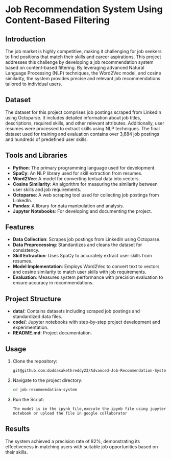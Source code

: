 # Job Recommendation System Using Content-Based Filtering

## Introduction
The job market is highly competitive, making it challenging for job seekers to find positions that match their skills and career aspirations. This project addresses this challenge by developing a job recommendation system based on content-based filtering. By leveraging advanced Natural Language Processing (NLP) techniques, the Word2Vec model, and cosine similarity, the system provides precise and relevant job recommendations tailored to individual users.

## Dataset
The dataset for this project comprises job postings scraped from LinkedIn using Octoparse. It includes detailed information about job titles, descriptions, required skills, and other relevant attributes. Additionally, user resumes were processed to extract skills using NLP techniques. The final dataset used for training and evaluation contains over 3,684 job postings and hundreds of predefined user skills.

## Tools and Libraries
- **Python**: The primary programming language used for development.
- **SpaCy**: An NLP library used for skill extraction from resumes.
- **Word2Vec**: A model for converting textual data into vectors.
- **Cosine Similarity**: An algorithm for measuring the similarity between user skills and job requirements.
- **Octoparse**: A web scraping tool used for collecting job postings from LinkedIn.
- **Pandas**: A library for data manipulation and analysis.
- **Jupyter Notebooks**: For developing and documenting the project.

## Features
- **Data Collection**: Scrapes job postings from LinkedIn using Octoparse.
- **Data Preprocessing**: Standardizes and cleans the dataset for consistency.
- **Skill Extraction**: Uses SpaCy to accurately extract user skills from resumes.
- **Model Implementation**: Employs Word2Vec to convert text to vectors and cosine similarity to match user skills with job requirements.
- **Evaluation**: Measures system performance with precision evaluation to ensure accuracy in recommendations.

## Project Structure
- **data/**: Contains datasets including scraped job postings and standardized data files.
- **code/**: Jupyter notebooks with step-by-step project development and experimentation.
- **README.md**: Project documentation.

## Usage
1. Clone the repository:
   ```bash
   git@github.com:doddasakethreddy23/Advanced-Job-Recommendation-System.git
   ```
2. Navigate to the project directory:
   ```bash
   cd job-recommendation-system
   ```
3. Run the Script:
   ```
   The model is in the ipynb file,execute the ipynb file using jupyter notebook or upload the file in google collaborator 
   ```
   
## Results
The system achieved a precision rate of 82%, demonstrating its effectiveness in matching users with suitable job opportunities based on their skills.
